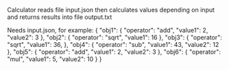 Calculator reads file input.json then
calculates values depending on input and returns
results into file output.txt


Needs input.json, for example:
{
"obj1": {
"operator": "add",
"value1": 2,
"value2": 3
},
"obj2": {
"operator": "sqrt",
"value1": 16
},
"obj3": {
"operator": "sqrt",
"value1": 36,
},
"obj4": {
"operator": "sub",
"value1": 43,
"value2": 12
},
"obj5": {
"operator": "add",
"value1": 2,
"value2": 3
},
"obj6": {
"operator": "mul",
"value1": 5,
"value2": 10
}
}